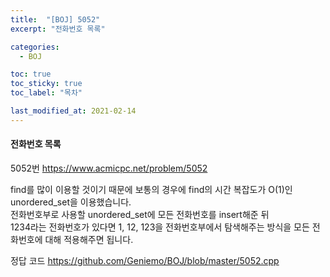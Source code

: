 ```yaml
---
title:  "[BOJ] 5052"
excerpt: "전화번호 목록"

categories:
  - BOJ

toc: true
toc_sticky: true
toc_label: "목차"

last_modified_at: 2021-02-14
---
```


#### 전화번호 목록

5052번 <https://www.acmicpc.net/problem/5052>

find를 많이 이용할 것이기 때문에 보통의 경우에 find의 시간 복잡도가 O(1)인 unordered_set을 이용했습니다.<br>
전화번호부로 사용할 unordered_set에 모든 전화번호를 insert해준 뒤<br>
1234라는 전화번호가 있다면 1, 12, 123을 전화번호부에서 탐색해주는 방식을 모든 전화번호에 대해 적용해주면 됩니다.

정답 코드 <https://github.com/Geniemo/BOJ/blob/master/5052.cpp>